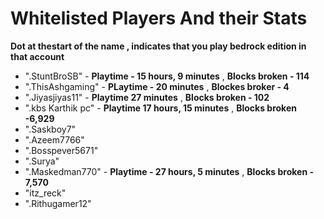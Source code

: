 # Whitelisted Players And their Stats
**Dot at thestart of the name , indicates that you play bedrock edition in that account** 
- ".StuntBroSB" - **Playtime - 15 hours, 9 minutes** , **Blocks broken - 114**
- ".ThisAshgaming" - **PLaytime - 20 minutes** , **Blockes broker - 4**
- ".Jiyasjiyas11" - **Playtime 27 minutes** , **Blocks broken - 102**
- ".kbs Karthik pc" - **Playtime 17 hours, 15 minutes** , **Blocks broken -6,929**
- ".Saskboy7"
- ".Azeem7766"
- ".Bosspever5671"
- ".Surya"
- ".Maskedman770" - **Playtime - 27 hours, 5 minutes** , **Blocks broken - 7,570**
- "itz_reck"
- ".Rithugamer12"